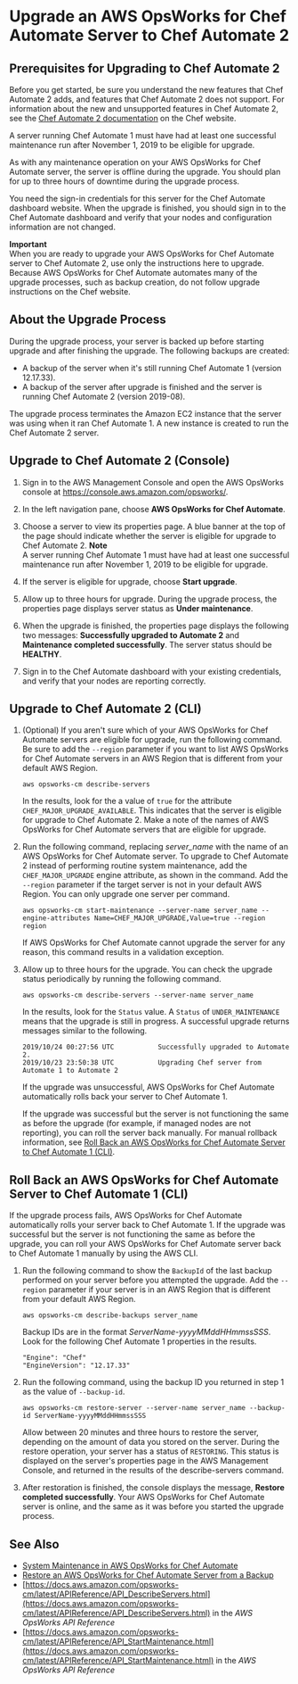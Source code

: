 # Upgrade an AWS OpsWorks for Chef Automate Server to Chef Automate 2<a name="opscm-a2upgrade"></a>

## Prerequisites for Upgrading to Chef Automate 2<a name="opscm-a2upgrade-prereqs"></a>

Before you get started, be sure you understand the new features that Chef Automate 2 adds, and features that Chef Automate 2 does not support\. For information about the new and unsupported features in Chef Automate 2, see the [Chef Automate 2 documentation](https://automate.chef.io/docs/upgrade/#considerations) on the Chef website\.

A server running Chef Automate 1 must have had at least one successful maintenance run after November 1, 2019 to be eligible for upgrade\.

As with any maintenance operation on your AWS OpsWorks for Chef Automate server, the server is offline during the upgrade\. You should plan for up to three hours of downtime during the upgrade process\.

You need the sign\-in credentials for this server for the Chef Automate dashboard website\. When the upgrade is finished, you should sign in to the Chef Automate dashboard and verify that your nodes and configuration information are not changed\.

**Important**  
When you are ready to upgrade your AWS OpsWorks for Chef Automate server to Chef Automate 2, use only the instructions here to upgrade\. Because AWS OpsWorks for Chef Automate automates many of the upgrade processes, such as backup creation, do not follow upgrade instructions on the Chef website\.

## About the Upgrade Process<a name="opscm-a2upgrade-whathappens"></a>

During the upgrade process, your server is backed up before starting upgrade and after finishing the upgrade\. The following backups are created: 
+ A backup of the server when it's still running Chef Automate 1 \(version 12\.17\.33\)\.
+ A backup of the server after upgrade is finished and the server is running Chef Automate 2 \(version 2019\-08\)\.

The upgrade process terminates the Amazon EC2 instance that the server was using when it ran Chef Automate 1\. A new instance is created to run the Chef Automate 2 server\.

## Upgrade to Chef Automate 2 \(Console\)<a name="opscm-a2upgrade-console"></a>

1. Sign in to the AWS Management Console and open the AWS OpsWorks console at [https://console\.aws\.amazon\.com/opsworks/](https://console.aws.amazon.com/opsworks/)\.

1. In the left navigation pane, choose **AWS OpsWorks for Chef Automate**\.

1. Choose a server to view its properties page\. A blue banner at the top of the page should indicate whether the server is eligible for upgrade to Chef Automate 2\.
**Note**  
A server running Chef Automate 1 must have had at least one successful maintenance run after November 1, 2019 to be eligible for upgrade\.

1. If the server is eligible for upgrade, choose **Start upgrade**\.

1. Allow up to three hours for upgrade\. During the upgrade process, the properties page displays server status as **Under maintenance**\.

1. When the upgrade is finished, the properties page displays the following two messages: **Successfully upgraded to Automate 2** and **Maintenance completed successfully**\. The server status should be **HEALTHY**\.

1. Sign in to the Chef Automate dashboard with your existing credentials, and verify that your nodes are reporting correctly\.

## Upgrade to Chef Automate 2 \(CLI\)<a name="opscm-a2upgrade-cli"></a>

1. \(Optional\) If you aren't sure which of your AWS OpsWorks for Chef Automate servers are eligible for upgrade, run the following command\. Be sure to add the `--region` parameter if you want to list AWS OpsWorks for Chef Automate servers in an AWS Region that is different from your default AWS Region\.

   ```
   aws opsworks-cm describe-servers
   ```

   In the results, look for the a value of `true` for the attribute `CHEF_MAJOR_UPGRADE_AVAILABLE`\. This indicates that the server is eligible for upgrade to Chef Automate 2\. Make a note of the names of AWS OpsWorks for Chef Automate servers that are eligible for upgrade\.

1. Run the following command, replacing *server\_name* with the name of an AWS OpsWorks for Chef Automate server\. To upgrade to Chef Automate 2 instead of performing routine system maintenance, add the `CHEF_MAJOR_UPGRADE` engine attribute, as shown in the command\. Add the `--region` parameter if the target server is not in your default AWS Region\. You can only upgrade one server per command\.

   ```
   aws opsworks-cm start-maintenance --server-name server_name --engine-attributes Name=CHEF_MAJOR_UPGRADE,Value=true --region region
   ```

   If AWS OpsWorks for Chef Automate cannot upgrade the server for any reason, this command results in a validation exception\.

1. Allow up to three hours for the upgrade\. You can check the upgrade status periodically by running the following command\.

   ```
   aws opsworks-cm describe-servers --server-name server_name
   ```

   In the results, look for the `Status` value\. A `Status` of `UNDER_MAINTENANCE` means that the upgrade is still in progress\. A successful upgrade returns messages similar to the following\.

   ```
   2019/10/24 00:27:56 UTC           Successfully upgraded to Automate 2.
   2019/10/23 23:50:38 UTC           Upgrading Chef server from Automate 1 to Automate 2
   ```

   If the upgrade was unsuccessful, AWS OpsWorks for Chef Automate automatically rolls back your server to Chef Automate 1\.

   If the upgrade was successful but the server is not functioning the same as before the upgrade \(for example, if managed nodes are not reporting\), you can roll the server back manually\. For manual rollback information, see [Roll Back an AWS OpsWorks for Chef Automate Server to Chef Automate 1 \(CLI\)](#opscm-a2upgrade-rollback-cli)\.

## Roll Back an AWS OpsWorks for Chef Automate Server to Chef Automate 1 \(CLI\)<a name="opscm-a2upgrade-rollback-cli"></a>

If the upgrade process fails, AWS OpsWorks for Chef Automate automatically rolls your server back to Chef Automate 1\. If the upgrade was successful but the server is not functioning the same as before the upgrade, you can roll your AWS OpsWorks for Chef Automate server back to Chef Automate 1 manually by using the AWS CLI\.

1. Run the following command to show the `BackupId` of the last backup performed on your server before you attempted the upgrade\. Add the `--region` parameter if your server is in an AWS Region that is different from your default AWS Region\.

   ```
   aws opsworks-cm describe-backups server_name
   ```

   Backup IDs are in the format *ServerName\-yyyyMMddHHmmssSSS*\. Look for the following Chef Automate 1 properties in the results\.

   ```
   "Engine": "Chef"
   "EngineVersion": "12.17.33"
   ```

1. Run the following command, using the backup ID you returned in step 1 as the value of `--backup-id`\.

   ```
   aws opsworks-cm restore-server --server-name server_name --backup-id ServerName-yyyyMMddHHmmssSSS
   ```

   Allow between 20 minutes and three hours to restore the server, depending on the amount of data you stored on the server\. During the restore operation, your server has a status of `RESTORING`\. This status is displayed on the server's properties page in the AWS Management Console, and returned in the results of the describe\-servers command\.

1. After restoration is finished, the console displays the message, **Restore completed successfully**\. Your AWS OpsWorks for Chef Automate server is online, and the same as it was before you started the upgrade process\.

## See Also<a name="opscm-a2upgrade-seealso"></a>
+ [System Maintenance in AWS OpsWorks for Chef Automate](opscm-maintenance.md)
+ [Restore an AWS OpsWorks for Chef Automate Server from a Backup](opscm-chef-restore.md)
+ [https://docs.aws.amazon.com/opsworks-cm/latest/APIReference/API_DescribeServers.html](https://docs.aws.amazon.com/opsworks-cm/latest/APIReference/API_DescribeServers.html) in the *AWS OpsWorks API Reference*
+ [https://docs.aws.amazon.com/opsworks-cm/latest/APIReference/API_StartMaintenance.html](https://docs.aws.amazon.com/opsworks-cm/latest/APIReference/API_StartMaintenance.html) in the *AWS OpsWorks API Reference*